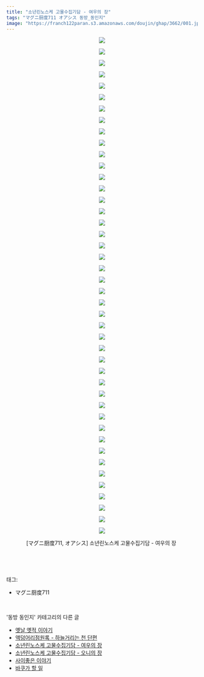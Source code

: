 ```yaml
---
title: "소년린노스케 고물수집기담 - 여우의 장"
tags: "マグニ厨度711 オアシス 동방_동인지"
image: "https://franch122paran.s3.amazonaws.com/doujin/ghap/3662/001.jpg"
---
```

<div class="article">
<p style="text-align: center; clear: none; float: none;"><img src="{{ site.imgserver7 }}/ghap/3662/001.jpg"/></p>
<p style="text-align: center; clear: none; float: none;"><img src="{{ site.imgserver7 }}/ghap/3662/002.jpg"/></p>
<p style="text-align: center; clear: none; float: none;"><img src="{{ site.imgserver7 }}/ghap/3662/003.jpg"/></p>
<p style="text-align: center; clear: none; float: none;"><img src="{{ site.imgserver7 }}/ghap/3662/004.jpg"/></p>
<p style="text-align: center; clear: none; float: none;"><img src="{{ site.imgserver7 }}/ghap/3662/005.jpg"/></p>
<p style="text-align: center; clear: none; float: none;"><img src="{{ site.imgserver7 }}/ghap/3662/006.jpg"/></p>
<p style="text-align: center; clear: none; float: none;"><img src="{{ site.imgserver7 }}/ghap/3662/007.jpg"/></p>
<p style="text-align: center; clear: none; float: none;"><img src="{{ site.imgserver7 }}/ghap/3662/008.jpg"/></p>
<p style="text-align: center; clear: none; float: none;"><img src="{{ site.imgserver7 }}/ghap/3662/009.jpg"/></p>
<p style="text-align: center; clear: none; float: none;"><img src="{{ site.imgserver7 }}/ghap/3662/010.jpg"/></p>
<p style="text-align: center; clear: none; float: none;"><img src="{{ site.imgserver7 }}/ghap/3662/011.jpg"/></p>
<p style="text-align: center; clear: none; float: none;"><img src="{{ site.imgserver7 }}/ghap/3662/012.jpg"/></p>
<p style="text-align: center; clear: none; float: none;"><img src="{{ site.imgserver7 }}/ghap/3662/013.jpg"/></p>
<p style="text-align: center; clear: none; float: none;"><img src="{{ site.imgserver7 }}/ghap/3662/014.jpg"/></p>
<p style="text-align: center; clear: none; float: none;"><img src="{{ site.imgserver7 }}/ghap/3662/015.jpg"/></p>
<p style="text-align: center; clear: none; float: none;"><img src="{{ site.imgserver7 }}/ghap/3662/016.jpg"/></p>
<p style="text-align: center; clear: none; float: none;"><img src="{{ site.imgserver7 }}/ghap/3662/017.jpg"/></p>
<p style="text-align: center; clear: none; float: none;"><img src="{{ site.imgserver7 }}/ghap/3662/018.jpg"/></p>
<p style="text-align: center; clear: none; float: none;"><img src="{{ site.imgserver7 }}/ghap/3662/019.jpg"/></p>
<p style="text-align: center; clear: none; float: none;"><img src="{{ site.imgserver7 }}/ghap/3662/020.jpg"/></p>
<p style="text-align: center; clear: none; float: none;"><img src="{{ site.imgserver7 }}/ghap/3662/021.jpg"/></p>
<p style="text-align: center; clear: none; float: none;"><img src="{{ site.imgserver7 }}/ghap/3662/022.jpg"/></p>
<p style="text-align: center; clear: none; float: none;"><img src="{{ site.imgserver7 }}/ghap/3662/023.jpg"/></p>
<p style="text-align: center; clear: none; float: none;"><img src="{{ site.imgserver7 }}/ghap/3662/024.jpg"/></p>
<p style="text-align: center; clear: none; float: none;"><img src="{{ site.imgserver7 }}/ghap/3662/025.jpg"/></p>
<p style="text-align: center; clear: none; float: none;"><img src="{{ site.imgserver7 }}/ghap/3662/026.jpg"/></p>
<p style="text-align: center; clear: none; float: none;"><img src="{{ site.imgserver7 }}/ghap/3662/027.jpg"/></p>
<p style="text-align: center; clear: none; float: none;"><img src="{{ site.imgserver7 }}/ghap/3662/028.jpg"/></p>
<p style="text-align: center; clear: none; float: none;"><img src="{{ site.imgserver7 }}/ghap/3662/029.jpg"/></p>
<p style="text-align: center; clear: none; float: none;"><img src="{{ site.imgserver7 }}/ghap/3662/030.jpg"/></p>
<p style="text-align: center; clear: none; float: none;"><img src="{{ site.imgserver7 }}/ghap/3662/031.jpg"/></p>
<p style="text-align: center; clear: none; float: none;"><img src="{{ site.imgserver7 }}/ghap/3662/032.jpg"/></p>
<p style="text-align: center; clear: none; float: none;"><img src="{{ site.imgserver7 }}/ghap/3662/033.jpg"/></p>
<p style="text-align: center; clear: none; float: none;"><img src="{{ site.imgserver7 }}/ghap/3662/034.jpg"/></p>
<p style="text-align: center; clear: none; float: none;"><img src="{{ site.imgserver7 }}/ghap/3662/035.jpg"/></p>
<p style="text-align: center; clear: none; float: none;"><img src="{{ site.imgserver7 }}/ghap/3662/036.jpg"/></p>
<p style="text-align: center; clear: none; float: none;"><img src="{{ site.imgserver7 }}/ghap/3662/037.jpg"/></p>
<p style="text-align: center; clear: none; float: none;"><img src="{{ site.imgserver7 }}/ghap/3662/038.jpg"/></p>
<p style="text-align: center; clear: none; float: none;"><img src="{{ site.imgserver7 }}/ghap/3662/039.jpg"/></p>
<p style="text-align: center; clear: none; float: none;"><img src="{{ site.imgserver7 }}/ghap/3662/040.jpg"/></p>
<p style="text-align: center; clear: none; float: none;"><img src="{{ site.imgserver7 }}/ghap/3662/041.jpg"/></p>
<p style="text-align: center; clear: none; float: none;"><img src="{{ site.imgserver7 }}/ghap/3662/042.jpg"/></p>
<p style="text-align: center; clear: none; float: none;"><img src="{{ site.imgserver7 }}/ghap/3662/043.jpg"/></p>
<p style="text-align: center; clear: none; float: none;"><img src="{{ site.imgserver7 }}/ghap/3662/044.jpg"/></p>
<p style="text-align: center; clear: none; float: none;">[マグニ厨度711, オアシス] 소년린노스케 고물수집기담 - 여우의 장 </p>
<p><br/></p>
</div><br/>
<div class="tagTrail">
<p>태그: </p>
<ul>
<li>マグニ厨度711</li>
</ul>
</div><br/>
<div class="another">
<p>'동방 동인지' 카테고리의 다른 글</p>
<ul>
<li><a href="/ghap_3664">옛날 옛적 이야기</a></li>
<li><a href="/ghap_3663">액덩어리점원록 - 하늘거리는 천 단편</a></li>
<li><a href="/ghap_3662">소년린노스케 고물수집기담 - 여우의 장</a></li>
<li><a href="/ghap_3661">소년린노스케 고물수집기담 - 오니의 장</a></li>
<li><a href="/ghap_3655">사이좋은 이야기</a></li>
<li><a href="/ghap_3654">바쿠가 할 일</a></li>
</ul>
</div><br/>
<div class="cb_module cb_fluid">
<div class="cb_wrt cb_profile">
</div><!-- commentList close -->
</div><br/>
